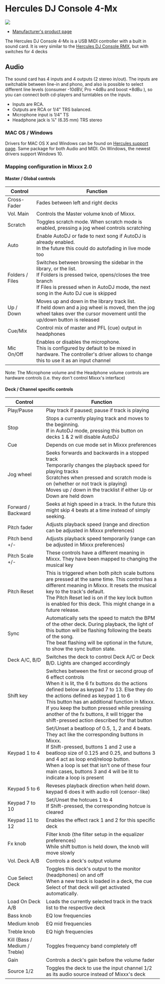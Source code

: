 # Hercules DJ Console 4-Mx

![](http://ecx.images-amazon.com/images/I/81mADkcz9wL._SL1500_.jpg)

  - [Manufacturer's product
    page](http://www.hercules.com/us/DJ-Music/bdd/p/141/dj-console-4-mx/)

The Hercules DJ Console 4-Mx is a USB MIDI controller with a built in
sound card. It is very similar to the [Hercules DJ Console
RMX](Hercules%20DJ%20Console%20RMX), but with switches for 4 decks

## Audio

The sound card has 4 inputs and 4 outputs (2 stereo in/out). The inputs
are switchable between line-in and phono, and also is possible to select
different line levels (consumer -10dBV, Pro +4dBu and boost +8dBu ), so
you can connect both cd-players and turntables on the inputs.

  - Inputs are RCA.
  - Outputs are RCA or 1/4" TRS balanced.
  - Microphone input is 1/4" TS
  - Headphone jack is 1⁄4" (6.35 mm) TRS stereo

### MAC OS / Windows

Drivers for MAC OS X and Windows can be found on [Hercules support
page](http://ts.hercules.com/eng/index.php?pg=view_files&gid=17&fid=62&pid=263&cid=1).
Same package for both Audio and MIDI. On Windows, the newest drivers
support Windows 10.

### Mapping configuration in Mixxx 2.0

#### Master / Global controls

<table>
<thead>
<tr class="header">
<th>Control</th>
<th>Function</th>
</tr>
</thead>
<tbody>
<tr class="odd">
<td>Cross-Fader</td>
<td>Fades between left and right decks</td>
</tr>
<tr class="even">
<td>Vol. Main</td>
<td>Controls the Master volume knob of Mixxx.</td>
</tr>
<tr class="odd">
<td>Scratch</td>
<td>Toggles scratch mode. When scratch mode is enabled, pressing a jog wheel controls scratching</td>
</tr>
<tr class="even">
<td>Auto</td>
<td>Enable AutoDJ or fade to next song if AutoDJ is already enabled.<br />
In the future this could do autofading in live mode too</td>
</tr>
<tr class="odd">
<td>Folders / Files</td>
<td>Switches between browsing the sidebar in the library, or the list.<br />
If Folders is pressed twice, opens/closes the tree branch<br />
If Files is pressed when in AutoDJ mode, the next song in the Auto DJ cue is skipped</td>
</tr>
<tr class="even">
<td>Up / Down</td>
<td>Moves up and down in the library track list.<br />
If held down and a jog wheel is moved, then the jog wheel takes over the cursor movement until the up/down button is released</td>
</tr>
<tr class="odd">
<td>Cue/Mix</td>
<td>Control mix of master and PFL (cue) output in headphones</td>
</tr>
<tr class="even">
<td>Mic On/Off</td>
<td>Enables or disables the microphone.<br />
This is configured by default to be mixed in hardware. The controller's driver allows to change this to use it as an input channel</td>
</tr>
</tbody>
</table>

Note: The Microphone volume and the Headphone volume controls are
hardware controls (i.e. they don't control Mixxx's interface)

#### Deck / Channel specific controls

<table>
<thead>
<tr class="header">
<th>Control</th>
<th>Function</th>
</tr>
</thead>
<tbody>
<tr class="odd">
<td>Play/Pause</td>
<td>Play track if paused; pause if track is playing</td>
</tr>
<tr class="even">
<td>Stop</td>
<td>Stops a currently playing track and moves to the beginning.<br />
If in AutoDJ mode, pressing this button on decks 1 &amp; 2 will disable AutoDJ</td>
</tr>
<tr class="odd">
<td>Cue</td>
<td>Depends on cue mode set in Mixxx preferences</td>
</tr>
<tr class="even">
<td>Jog wheel</td>
<td>Seeks forwards and backwards in a stopped track<br />
Temporarily changes the playback speed for playing tracks<br />
Scratches when pressed and scratch mode is on (whether or not track is playing)<br />
Moves up / down in the tracklist if either Up or Down are held down</td>
</tr>
<tr class="odd">
<td>Forward / Backward</td>
<td>Seeks at high speed in a track. In the future this might skip 4 beats at a time instead of simply seeking.</td>
</tr>
<tr class="even">
<td>Pitch fader</td>
<td>Adjusts playback speed (range and direction can be adjusted in Mixxx preferences)</td>
</tr>
<tr class="odd">
<td>Pitch bend +/-</td>
<td>Adjusts playback speed temporarily (range can be adjusted in Mixxx preferences)</td>
</tr>
<tr class="even">
<td>Pitch Scale +/-</td>
<td>These controls have a different meaning in Mixxx. They have been mapped to changing the musical key</td>
</tr>
<tr class="odd">
<td>Pitch Reset</td>
<td>This is triggered when both pitch scale buttons are pressed at the same time. This control has a different meaning in Mixxx. It resets the musical key to the track's default.<br />
The Pitch Reset led is on if the key lock button is enabled for this deck. This might change in a future release.</td>
</tr>
<tr class="even">
<td>Sync</td>
<td>Automatically sets the speed to match the BPM of the other deck. During playback, the light of this button will be flashing following the beats of the song.<br />
The beat flashing will be optional in the future, to show the sync button state.</td>
</tr>
<tr class="odd">
<td>Deck A/C, B/D</td>
<td>Switches the deck to control Deck A/C or Deck B/D. Lights are changed accordingly</td>
</tr>
<tr class="even">
<td>Shift key</td>
<td>Switches between the first or second group of 6 effect controls<br />
When it is lit, the 6 fx buttons do the actions defined below as keypad 7 to 13. Else they do the actions defined as keypad 1 to 6<br />
This button has an additional function in Mixxx. If you keep the button pressed while pressing another of the fx buttons, it will trigger the shift-pressed action described for that button</td>
</tr>
<tr class="odd">
<td>Keypad 1 to 4</td>
<td>Set/Unset a beatloop of 0.5, 1, 2 and 4 beats. They act like the corresponding buttons in Mixxx.<br />
If Shift-pressed, buttons 1 and 2 use a beatloop size of 0.125 and 0.25, and buttons 3 and 4 act as loop end/reloop button.<br />
When a loop is set that isn't one of these four main cases, buttons 3 and 4 will be lit to indicate a loop is present</td>
</tr>
<tr class="even">
<td>Keypad 5 to 6</td>
<td>Reveses playback direction when held down. keypad 6 does it with audio roll (censor-like)</td>
</tr>
<tr class="odd">
<td>Keypad 7 to 10</td>
<td>Set/Unset the hotcues 1 to 4<br />
If Shift-pressed, the corresponding hotcue is cleared</td>
</tr>
<tr class="even">
<td>Keypad 11 to 12</td>
<td>Enables the effect rack 1 and 2 for this specific deck</td>
</tr>
<tr class="odd">
<td>Fx knob</td>
<td>Filter knob (the filter setup in the equalizer preferences)<br />
While shift button is held down, the knob will move slowly</td>
</tr>
<tr class="even">
<td>Vol. Deck A/B</td>
<td>Controls a deck's output volume</td>
</tr>
<tr class="odd">
<td>Cue Select Deck</td>
<td>Toggles this deck's output to the monitor (headphones) on and off<br />
When a new track is loaded in a deck, the cue Select of that deck will get activated automatically.</td>
</tr>
<tr class="even">
<td>Load On Deck A/B</td>
<td>Loads the currently selected track in the track list to the respective deck</td>
</tr>
<tr class="odd">
<td>Bass knob</td>
<td>EQ low frequencies</td>
</tr>
<tr class="even">
<td>Medium knob</td>
<td>EQ mid frequencies</td>
</tr>
<tr class="odd">
<td>Treble knob</td>
<td>EQ high frequencies</td>
</tr>
<tr class="even">
<td>Kill (Bass / Medium / Treble)</td>
<td>Toggles frequency band completely off</td>
</tr>
<tr class="odd">
<td>Gain</td>
<td>Controls a deck's gain before the volume fader</td>
</tr>
<tr class="even">
<td>Source 1/2</td>
<td>Toggles the deck to use the input channel 1/2 as its audio source instead of Mixxx's deck</td>
</tr>
</tbody>
</table>
